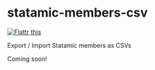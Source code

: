 # statamic-members-csv

<a href="https://flattr.com/submit/auto?user_id=gazsp&url=https%3A%2F%2Fgithub.com%2Fgazsp%2Fstatamic-members-csv" target="_blank"><img src="https://button.flattr.com/flattr-badge-large.png" alt="Flattr this" title="Flattr this" border="0"></a>

Export / Import Statamic members as CSVs

Coming soon!
